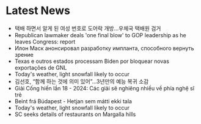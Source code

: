 # Latest News
-  택배 하면서 알게 된 여성 번호로 도어락 개방…우체국 택배원 검거
-  Republican lawmaker deals 'one final blow' to GOP leadership as he leaves Congress: report
-  Илон Маск анонсировал разработку импланта, способного вернуть зрение
-  Texas e outros estados processam Biden por bloquear novas exportações de GNL
-  Today's weather, light snowfall likely to occur
-  김선호, “함께 하는 것에 의미 있어”...3년만의 예능 복귀 소감
-  Giải Cống hiến lần 18 - 2024: Các giải sẽ nghiêng nhiều về phía nghệ sĩ trẻ
-  Beint frá Búdapest - Hetjan sem mátti ekki tala
-  Today's weather, light snowfall likely to occur
-  SC seeks details of restaurants on Margalla hills

